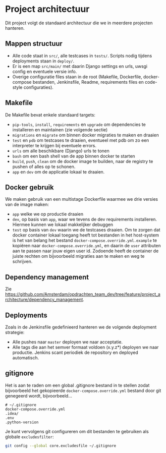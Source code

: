 # Project architectuur
Dit project volgt de standaard architectuur die we in meerdere projecten hanteren.

## Mappen structuur
- Alle code staat in `src/`, alle testcases in `tests/`. Scripts nodig tijdens deployments staan in `deploy/`.
- Er is een map `src/main/` met daarin Django settings en urls, uwsgi config en eventuele versie info.
- Overige configuratie files staan in de root (Makefile, Dockerfile, docker-compose bestanden, Jenkinsfile, Readme, requirements files en code-style configuraties).

## Makefile
De Makefile bevat enkele standaard targets:
- `pip-tools`, `install`, `requirements` en `upgrade` om dependencies te installeren en maintainen (zie volgende sectie)
- `migrations` en `migrate` om binnen docker migraties te maken en draaien
- `test` en `pdb` om testcases te draaien, eventueel met pdb om zo een interpreter te krijgen bij eventuele errors.
- `urls` om alle beschikbare (Django) urls te tonen
- `bash` om een bash shell van de app binnen docker te starten
- `build`, `push`, `clean` om de docker image te builden, naar de registry te pushen of alles op te schonen.
- `app` en `dev` om de applicatie lokaal te draaien.

## Docker gebruik
We maken gebruik van een multistage Dockerfile waarmee we drie versies van de image maken:
- `app` welke we op productie draaien
- `dev`, op basis van `app`, waar we tevens de dev requirements installeren. Hiermee kunnen we lokaal makkelijker debuggen
- `test` op basis van `dev` waarin we de testcases draaien.
Om te zorgen dat docker container lokaal toegang heeft tot bestanden in het host-system is het van belang het bestand `docker-compose.override.yml.example` te kopiëren naar `docker-compose.override.yml`, en daarin de `user` attributen aan te passen naar jouw eigen user id. Zodoende heeft de container de juiste rechten om bijvoorbeeld migraties aan te maken en weg te schrijven.

## Dependency management
Zie https://github.com/Amsterdam/opdrachten_team_dev/tree/feature/project_architecture/dependency_management.

## Deployments
Zoals in de Jenkinsfile gedefinieerd hanteren we de volgende deployment strategie:
- Alle pushes naar `master` deployen we naar acceptatie.
- Alle tags die aan het semver formaat voldoen (x.y.z*) deployen we naar productie.
Jenkins scant periodiek de repository en deployed automatisch.

## gitignore

Het is aan te raden om een global .gitignore bestand in te stellen zodat bijvoorbeeld het gekopieerde `docker-compose.override.yml` bestand door git genegeerd wordt, bijvoorbeeld...

```gitignore
# ~/.gitignore
docker-compose.override.yml
.idea/
.env
.python-version
```

Je kunt vervolgens git configureren om dit bestanden te gebruiken als globale `excludesfilter`:

```bash
git config --global core.excludesfile ~/.gitignore
```
